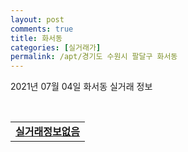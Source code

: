 ```yaml
---
layout: post
comments: true
title: 화서동
categories: [실거래가]
permalink: /apt/경기도 수원시 팔달구 화서동
---
```


2021년 07월 04일 화서동 실거래 정보

<script type="text/javascript">
  google.charts.load('current', {'packages':['corechart']});
  google.charts.setOnLoadCallback(drawChart);

  function drawChart() {
    var data = google.visualization.arrayToDataTable([['거래일', '매매', '전월세', '전매'], ['20-07', 54, 56, 0], ['20-08', 37, 56, 0], ['20-09', 31, 45, 0], ['20-10', 63, 57, 0], ['20-11', 81, 46, 0], ['20-12', 162, 80, 0], ['21-01', 86, 84, 0], ['21-02', 73, 67, 0], ['21-03', 59, 68, 0], ['21-04', 39, 60, 0], ['21-05', 73, 48, 0], ['21-06', 11, 43, 0]]);

    var options = {
      title: '최근 유형별 거래량 추이',
      legend: { position: 'bottom' }
    };

    var chart = new google.visualization.LineChart(document.getElementById('columnchart_material'));
    chart.draw(data, (options));
  }
</script>

<div id="columnchart_material" style="width: 95%; margin-left: -35px; display: block"></div>
<br>
<table>
  <tr>
    <td colspan="4" style="font-weight: bold;"><a href="https://search.naver.com/search.naver?query=화서동 실거래정보없음">실거래정보없음</a></td>
  </tr>
    
</table>
    